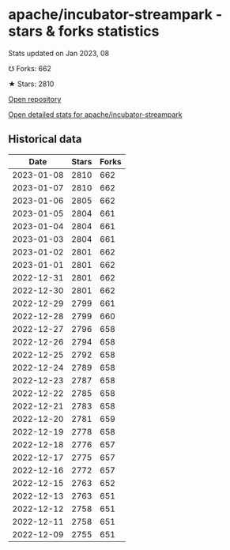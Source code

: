 # apache/incubator-streampark - stars & forks statistics

Stats updated on Jan 2023, 08

☋ Forks: 662

★ Stars: 2810

[Open repository](https://github.com/apache/incubator-streampark)

[Open detailed stats for apache/incubator-streampark](https://reviewgithub.com/rep/apache/incubator-streampark)

## Historical data
| Date | Stars | Forks |
|------|-------|-------|
| 2023-01-08 | 2810 | 662 | 
| 2023-01-07 | 2810 | 662 | 
| 2023-01-06 | 2805 | 662 | 
| 2023-01-05 | 2804 | 661 | 
| 2023-01-04 | 2804 | 661 | 
| 2023-01-03 | 2804 | 661 | 
| 2023-01-02 | 2801 | 662 | 
| 2023-01-01 | 2801 | 662 | 
| 2022-12-31 | 2801 | 662 | 
| 2022-12-30 | 2801 | 662 | 
| 2022-12-29 | 2799 | 661 | 
| 2022-12-28 | 2799 | 660 | 
| 2022-12-27 | 2796 | 658 | 
| 2022-12-26 | 2794 | 658 | 
| 2022-12-25 | 2792 | 658 | 
| 2022-12-24 | 2789 | 658 | 
| 2022-12-23 | 2787 | 658 | 
| 2022-12-22 | 2785 | 658 | 
| 2022-12-21 | 2783 | 658 | 
| 2022-12-20 | 2781 | 659 | 
| 2022-12-19 | 2778 | 658 | 
| 2022-12-18 | 2776 | 657 | 
| 2022-12-17 | 2775 | 657 | 
| 2022-12-16 | 2772 | 657 | 
| 2022-12-15 | 2763 | 652 | 
| 2022-12-13 | 2763 | 651 | 
| 2022-12-12 | 2758 | 651 | 
| 2022-12-11 | 2758 | 651 | 
| 2022-12-09 | 2755 | 651 | 

